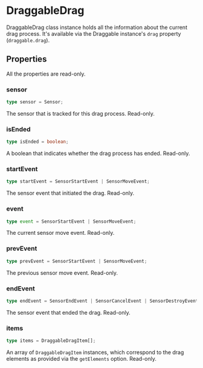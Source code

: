 # DraggableDrag

DraggableDrag class instance holds all the information about the current drag process. It's available via the Draggable instance's `drag` property (`draggable.drag`).

## Properties

All the properties are read-only.

### sensor

```ts
type sensor = Sensor;
```

The sensor that is tracked for this drag process. Read-only.

### isEnded

```ts
type isEnded = boolean;
```

A boolean that indicates whether the drag process has ended. Read-only.

### startEvent

```ts
type startEvent = SensorStartEvent | SensorMoveEvent;
```

The sensor event that initiated the drag. Read-only.

### event

```ts
type event = SensorStartEvent | SensorMoveEvent;
```

The current sensor move event. Read-only.

### prevEvent

```ts
type prevEvent = SensorStartEvent | SensorMoveEvent;
```

The previous sensor move event. Read-only.

### endEvent

```ts
type endEvent = SensorEndEvent | SensorCancelEvent | SensorDestroyEvent;
```

The sensor event that ended the drag. Read-only.

### items

```ts
type items = DraggableDragItem[];
```

An array of `DraggableDragItem` instances, which correspond to the drag elements as provided via the `getElements` option. Read-only.
